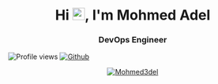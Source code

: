 <h1 align="center">Hi <img src="https://media.giphy.com/media/hvRJCLFzcasrR4ia7z/giphy.gif" width="25">, I'm Mohmed Adel</h1>
<h3 align="center">DevOps Engineer</h3>

![Profile views](https://komarev.com/ghpvc/?username=Mohmed3del&label=Profile%20views&color=0e75b6&style=flat)
[![Github](https://img.shields.io/github/followers/Mohmed3del?label=Follow&style=social)](https://github.com/Mohmed3del)

<p align="center"> <a href="https://github.com/ryo-ma/github-profile-trophy"><img src="https://github-profile-trophy.vercel.app/?username=Mohmed3del" alt="Mohmed3del" /></a> </p>
<!--
**Mohmed3del/Mohmed3del** is a ✨ _special_ ✨ repository because its `README.md` (this file) appears on your GitHub profile.

Here are some ideas to get you started:

- 🔭 I’m currently working on ...
- 🌱 I’m currently learning ...
- 👯 I’m looking to collaborate on ...
- 🤔 I’m looking for help with ...
- 💬 Ask me about ...
- 📫 How to reach me: ...
- 😄 Pronouns: ...
- ⚡ Fun fact: ...
-->
